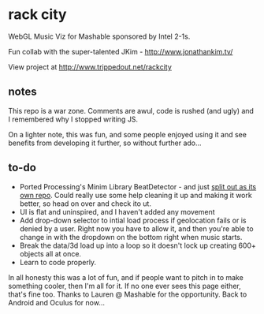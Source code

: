 rack city
=========

WebGL Music Viz for Mashable sponsored by Intel 2-1s.

Fun collab with the super-talented JKim - http://www.jonathankim.tv/

View project at http://www.trippedout.net/rackcity

notes
-----

This repo is a war zone. Comments are awul, code is rushed (and ugly) and I remembered why I stopped writing JS.

On a lighter note, this was fun, and some people enjoyed using it and see benefits from developing it further, so without further ado...

to-do
----------

* Ported Processing's Minim Library BeatDetector - and just [split out as its own repo](https://github.com/trippedout/beatdetect). Could really use some help cleaning it up and making it work better, so head on over and check ito ut.
* UI is flat and uninspired, and I haven't added any movement 
* Add drop-down selector to intial load process if geolocation fails or is denied by a user. Right now you have to allow it, and then you're able to change in with the dropdown on the bottom right when music starts.
* Break the data/3d load up into a loop so it doesn't lock up creating 600+ objects all at once.
* Learn to code properly.

In all honesty this was a lot of fun, and if people want to pitch in to make something cooler, then I'm all for it. If no one ever sees this page either, that's fine too. Thanks to Lauren @ Mashable for the opportunity. Back to Android and Oculus for now...
